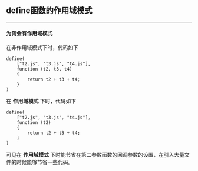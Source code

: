 ## define函数的作用域模式

---

#### 为何会有作用域模式

在非作用域模式下时，代码如下

```
define(
    ["t2.js", "t3.js", "t4.js"],
    function (t2, t3, t4)
    {
        return t2 + t3 + t4;
    }
)
```

在 __作用域模式__ 下时，代码如下

```
define(
    ["t2.js", "t3.js", "t4.js"],
    function (t2)
    {
        return t2 + t3 + t4;
    }
)
```

可见在 __作用域模式__ 下时能节省在第二参数函数的回调参数的设置，在引入大量文件的时候能够节省一些代码。
